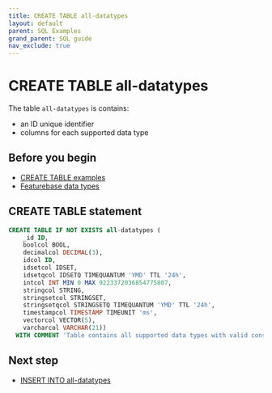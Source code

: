 ```yaml
---
title: CREATE TABLE all-datatypes
layout: default
parent: SQL Examples
grand_parent: SQL guide
nav_exclude: true
---
```


# CREATE TABLE all-datatypes

The table `all-datatypes` is contains:
* an ID unique identifier
* columns for each supported data type

## Before you begin
* [CREATE TABLE examples](/docs/sql-guide/examples/sql-eg-home/#create-table-examples)
* [Featurebase data types](/docs/sql-guide/data-types/data-types-home)

## CREATE TABLE statement

```sql
CREATE TABLE IF NOT EXISTS all-datatypes (
    _id ID,
    boolcol BOOL,
    decimalcol DECIMAL(3),
    idcol ID,
    idsetcol IDSET,
    idsetqcol IDSETQ TIMEQUANTUM 'YMD' TTL '24h',
    intcol INT MIN 0 MAX 9223372036854775807,
    stringcol STRING,
    stringsetcol STRINGSET,
    stringsetqcol STRINGSETQ TIMEQUANTUM 'YMD' TTL '24h',
    timestampcol TIMESTAMP TIMEUNIT 'ms',
    vectorcol VECTOR(5),
    varcharcol VARCHAR(21))
  WITH COMMENT 'Table contains all supported data types with valid constraints';
```

## Next step

* [INSERT INTO all-datatypes](/docs/sql-guide/examples/sql-eg-insert/sql-eg-insert-all-datatypes)
